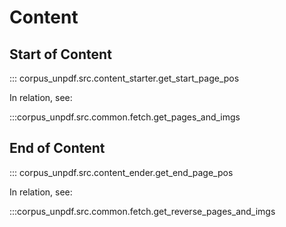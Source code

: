 # Content

## Start of Content

::: corpus_unpdf.src.content_starter.get_start_page_pos

In relation, see:

:::corpus_unpdf.src.common.fetch.get_pages_and_imgs

## End of Content

::: corpus_unpdf.src.content_ender.get_end_page_pos

In relation, see:

:::corpus_unpdf.src.common.fetch.get_reverse_pages_and_imgs

